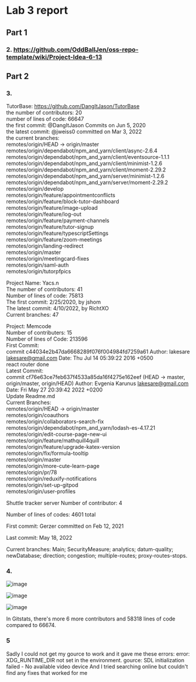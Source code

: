 # Lab 3 report

## Part 1

### 2. https://github.com/OddBallJen/oss-repo-template/wiki/Project-Idea-6-13 
### 


## Part 2

### 3. 
TutorBase: https://github.com/DangItJason/TutorBase      
the number of contributors: 20      
number of lines of code: 66647     
the first commit: @DangItJason Commits on Jun 5, 2020     
the latest commit: @jweiss0 committed on Mar 3, 2022      
the current branches:      
remotes/origin/HEAD -> origin/master     
  remotes/origin/dependabot/npm_and_yarn/client/async-2.6.4      
  remotes/origin/dependabot/npm_and_yarn/client/eventsource-1.1.1      
  remotes/origin/dependabot/npm_and_yarn/client/minimist-1.2.6     
  remotes/origin/dependabot/npm_and_yarn/client/moment-2.29.2     
  remotes/origin/dependabot/npm_and_yarn/server/minimist-1.2.6     
  remotes/origin/dependabot/npm_and_yarn/server/moment-2.29.2     
  remotes/origin/develop     
  remotes/origin/feature/appointmentconflicts      
  remotes/origin/feature/block-tutor-dashboard     
  remotes/origin/feature/image-upload        
  remotes/origin/feature/log-out    
  remotes/origin/feature/payment-channels     
  remotes/origin/feature/tutor-signup    
  remotes/origin/feature/typescriptSettings    
  remotes/origin/feature/zoom-meetings     
  remotes/origin/landing-redirect    
  remotes/origin/master     
  remotes/origin/meetingcard-fixes     
  remotes/origin/saml-auth     
  remotes/origin/tutorpfpics     
  
  Project Name: Yacs.n   
  The number of contributors: 41   
  Number of lines of code:  75813   
  The first commit: 2/25/2020, by jshom   
  The latest commit: 4/10/2022, by RichtXO   
  Current branches: 47   
  
  
  Project: Memcode  
  Number of contributers: 15  
  Number of lines of Code: 213596  
  First Commit:  
  commit c44034e2b47da6668289f076f004984fd7259a61 Author: lakesare lakesare@gmail.com Date: Thu Jul 14 05:39:22 2016 +0500  
  react router done  
  Latest Commit:  
  commit cf76e63ce7feb637f4533a85da16f4275e162eef (HEAD -> master, origin/master, origin/HEAD) Author: Evgenia Karunus lakesare@gmail.com Date: Fri May 27 20:39:42      2022 +0200  
  Update Readme.md  
  Current Branches:  
  remotes/origin/HEAD -> origin/master   
  remotes/origin/coauthors   
  remotes/origin/collaborators-search-fix   
  remotes/origin/dependabot/npm_and_yarn/lodash-es-4.17.21   
  remotes/origin/edit-course-page-new-ui   
  remotes/origin/feature/mathquill4quill   
  remotes/origin/feature/upgrade-katex-version    
  remotes/origin/fix/formula-tooltip    
  remotes/origin/master   
  remotes/origin/more-cute-learn-page   
  remotes/origin/pr/78    
  remotes/origin/reduxify-notifications   
  remotes/origin/set-up-gitpod    
  remotes/origin/user-profiles  
  
  
 Shuttle tracker server
Number of contributor: 4

Number of lines of codes: 4601 total

First commit: Gerzer committed on Feb 12, 2021

Last commit: May 18, 2022

Current branches: Main; SecurityMeasure; analytics; datum-quality; newDatabase; direction; congestion; multiple-routes; proxy-routes-stops.
   
### 4. 
![image](https://user-images.githubusercontent.com/57297201/173484777-3c9759f6-7e52-4de6-a4fa-e63e010d07e9.png)  

![image](https://user-images.githubusercontent.com/57297201/173486905-8d978f1b-121a-4692-83c3-b09beef07c90.png)

![image](https://user-images.githubusercontent.com/57297201/173486924-c4300867-3c24-46cb-97f9-f23143ef655c.png)


In Gitstats, there's more 6 more contributors and 58318 lines of code compared to 66674. 


### 5
Sadly I could not get my gource to work and it gave me these errors:
error: XDG_RUNTIME_DIR not set in the environment.
gource: SDL initialization failed - No available video device
And I tried searching online but couldn't find any fixes that worked for me














